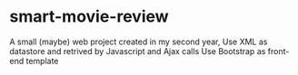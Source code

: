 # smart-movie-review

A small (maybe) web project created in my second year, 
Use XML as datastore and retrived by Javascript and Ajax calls
Use Bootstrap as front-end template
